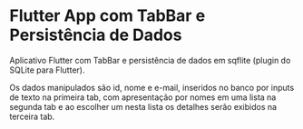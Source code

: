 # Flutter App com TabBar e Persistência de Dados

Aplicativo Flutter com TabBar e persistência de dados em sqflite 
(plugin do SQLite para Flutter). 

Os dados manipulados são id, nome e e-mail, inseridos no banco por 
inputs de texto na primeira tab, com apresentação por nomes em uma 
lista na segunda tab e ao escolher um nesta lista os detalhes serão 
exibidos na terceira tab.
